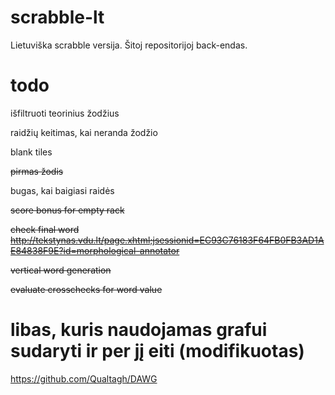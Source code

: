 # scrabble-lt

Lietuviška scrabble versija. Šitoj repositorijoj back-endas. 

# todo

išfiltruoti teorinius žodžius

raidžių keitimas, kai neranda žodžio

blank tiles

~~pirmas žodis~~

bugas, kai baigiasi raidės

~~score bonus for empty rack~~

~~check final word http://tekstynas.vdu.lt/page.xhtml;jsessionid=EC93C76183F64FB0FB3AD1AE84838F9E?id=morphological-annotator~~

~~vertical word generation~~

~~evaluate crosschecks for word value~~

# libas, kuris naudojamas grafui sudaryti ir per jį eiti (modifikuotas)

https://github.com/Qualtagh/DAWG
